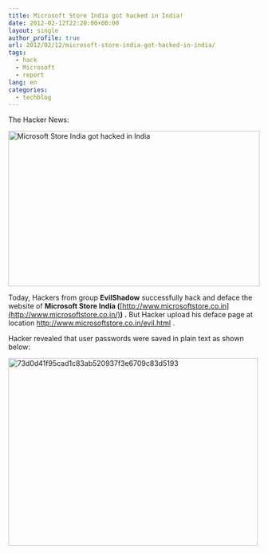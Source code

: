 ```yaml
---
title: Microsoft Store India got hacked in India!
date: 2012-02-12T22:20:00+00:00
layout: single
author_profile: true
url: 2012/02/12/microsoft-store-india-got-hacked-in-india/
tags:
  - hack
  - Microsoft
  - report
lang: en
categories: 
  - techblog
---
```

The Hacker News: 

[<img title="Microsoft Store India got hacked in India" border="0" alt="Microsoft Store India got hacked in India" src="http://lh6.ggpht.com/-PjBC_Tb9r7s/Tzgz5xRi69I/AAAAAAAAEtA/o1gXq0qRl3o/Microsoft%252520Store%252520India%252520got%252520hacked%252520in%252520India_thumb%25255B3%25255D.png?imgmax=800" width="504" height="312" />](http://lh5.ggpht.com/-77_VyENymvI/Tzgz1YkflWI/AAAAAAAAEs4/gMBHQTVJSnw/s1600-h/Microsoft%252520Store%252520India%252520got%252520hacked%252520in%252520India%25255B5%25255D.png)

Today, Hackers from group **EvilShadow** successfully hack and deface the website of **Microsoft Store India (**[http://www.microsoftstore.co.in](http://www.microsoftstore.co.in/)**) .** But Hacker upload his deface page at location <http://www.microsoftstore.co.in/evil.html> .

Hacker revealed that user passwords were saved in plain text as shown below: 

[<img title="73d0d41f95cad1c83ab520937f3e6709c83d5193" border="0" alt="73d0d41f95cad1c83ab520937f3e6709c83d5193" src="http://lh3.ggpht.com/-24BKeJSMveQ/Tzg0C6t_yOI/AAAAAAAAEtQ/sWzH1y7wkQc/73d0d41f95cad1c83ab520937f3e6709c83d5193_thumb%25255B2%25255D.png?imgmax=800" width="500" height="377" />](http://lh4.ggpht.com/-O07HFUYCXA4/Tzgz-mydakI/AAAAAAAAEtI/xehAEmMsohQ/s1600-h/73d0d41f95cad1c83ab520937f3e6709c83d5193%25255B4%25255D.png)